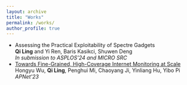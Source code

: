 ```yaml
---
layout: archive
title: "Works"
permalink: /works/
author_profile: true
---
```


- Assessing the Practical Exploitability of Spectre Gadgets  
  **Qi Ling** and Yi Ren, Baris Kasikci, Shuwen Deng  
  *In submission to ASPLOS'24 and MICRO SRC*
- [Towards Fine-Grained, High-Coverage Internet Monitoring at Scale](/files/sec5-towards_fine_grained.pdf)  
  Hongyu Wu, **Qi Ling**, Penghui Mi, Chaoyang Ji, Yinliang Hu, Yibo Pi  
  *APNet'23*
